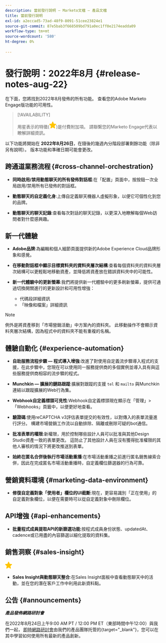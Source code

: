 ```yaml
---
description: 當前發行說明 — Marketo文檔 — 產品文檔
title: 當前發行說明
exl-id: a2eccad5-73ad-48f9-8091-51cee23824e1
source-git-commit: 87e5bab3f668509bd791a0ec1ff0e2174eadda09
workflow-type: tm+mt
source-wordcount: '580'
ht-degree: 0%

---
```


# 發行說明：2022年8月 {#release-notes-aug-22}

在下面，您將找到2022年8月發佈的所有功能。 查看您的Adobe Marketo Engage版功能的可用性。

>[!AVAILABILITY]
>
>用星表示的特徵(![星](assets/yellow-star.png))是付費附加項。 請聯繫您的Marketo Engage代表以瞭解詳細資訊。

以下功能將開始在 **2022年8月26日**，在隨後的幾週內分階段部署剩餘功能（除非另有說明）。 版本功能和準確日期可能會更改。

## 跨通道業務流程 {#cross-channel-orchestration}

* **同時啟用/禁用動態聊天的所有發佈對話框**:在「配置」頁面中，按按鈕一次全局啟用/禁用所有已發佈的對話框。

* **動態聊天的自定義化身**:上傳自定義聊天機器人虛擬形象，以便它可個性化到您的品牌。

* **動態聊天的聊天記錄**:查看每次對話的聊天記錄，以更深入地瞭解每個Web訪問者對什麼感興趣。

## 新一代體驗

* **Adobe品牌**:為編輯和個人細節頁面提供新的Adobe Experience Cloud品牌形象和感覺。

* **在移動對話框中顯示目標資料夾的資料夾層次結構**:查看每個資料夾的資料夾層次結構可以更輕鬆地移動資產，並降低將資產放在錯誤資料夾中的可能性。

* **新一代體驗中的更新螢幕**:我們將提供新一代體驗中的更多刷新螢幕，提供可通過切換開關進行的更新設計和可用性增強：

   * 代碼段詳細資訊
   * 「映像和檔案」詳細資訊

>[!NOTE]
>
>例外是將資產移到「市場營銷活動」中方案內的資料夾。 此移動操作不會顯示資料夾層次結構，因為程式中的資料夾不能有重複的名稱。

## 體驗自動化 {#experience-automation}

* **自助服務流程步驟 — 程式導入增強**:改進了對使用自定義流步驟導入程式的支援，在此步驟中，您現在可以使用同一服務提供商的多個實例並導入具有與這些服務提供商相容的流步驟的程式。

* **Munchkin — 擴展的鏈路跟蹤**:擴展對跟蹤的支援 `tel` 和 `mailto` 與Munchkin連結以跟蹤擴展的Web行為集。

* **Webhook自定義標頭可見性**:Webhook自定義標頭現在顯示在「管理」>「Webhooks」頁籤中，以便更好地查看。

* **驗證碼**:使用reCAPTCHA v3評估表單提交的有效性，以對傳入的表單流量進行評分。 構建市場營銷工作流以自動排除、隔離或刪除可疑的bot通信。

* **批准表單的權限**:新權限，用於控制哪些設計人員可以批准與其他Design Studio資產一致的表單更改。 這防止了其他設計人員在沒有獲得批准權限的其他人審核的情況下將更改推送到表單。

* **始終在匿名合併後執行市場活動重播**:在市場活動重播之前進行匿名銷售線索合併，因此在完成匿名市場活動重播時，自定義欄位篩選器的行為可靠。

## 營銷資料環境 {#marketing-data-environment}

* **修復自定義對象「使用者」欄位的UI截斷**:現在，更容易識別「正在使用」的自定義對象欄位，以便在需要時可以從自定義對象中刪除欄位。

## API增強 {#api-enhancements}

* **批量程式成員提取API的新篩選功能**:按程式成員身份狀態、updatedAt、cadence或已用盡的內容篩選以細化提取的資料集。

## 銷售洞察 {#sales-insight}

![（星號）](assets/yellow-star.png)

* **Sales Insight與動態聊天整合**:在Sales Insight面板中查看動態聊天中的活動，並在您的潛在客戶工作中利用此新資料點。

## 公告 {#announcements}

**_產品發佈網路研討會_**

在2022年8月24日上午9:00 AM PT / 12:00 PM ET（東部時間中午12:00）與我們一起， [即時網路研討會](https://engage.marketo.com/2022_June_August_Release_Webinar_RegistrationPage.html)由我們的產品團隊托管的{target=&quot;_blank&quot;}，您可以在其中學習如何使用所有最新的產品創新。
